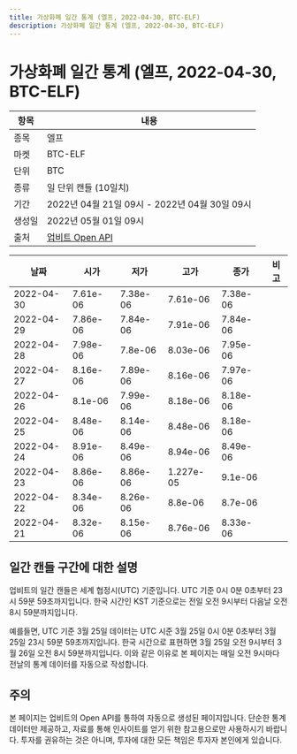 ```yaml
---
title: 가상화폐 일간 통계 (엘프, 2022-04-30, BTC-ELF)
description: 가상화폐 일간 통계 (엘프, 2022-04-30, BTC-ELF)
---
```



가상화폐 일간 통계 (엘프, 2022-04-30, BTC-ELF)
===

|항목|내용|
|--|--|
|종목|엘프|
|마켓|BTC-ELF|
|단위|BTC|
|종류|일 단위 캔들 (10일치)|
|기간|2022년 04월 21일 09시 - 2022년 04월 30일 09시|
|생성일|2022년 05월 01일 09시|
|출처|[업비트 Open API](https://docs.upbit.com)|


|날짜|시가|저가|고가|종가|비고|
|--|--|--|--|--|--|
|2022-04-30|7.61e-06|7.38e-06|7.61e-06|7.38e-06|    |
|2022-04-29|7.86e-06|7.84e-06|7.91e-06|7.84e-06|    |
|2022-04-28|7.98e-06|7.8e-06|8.03e-06|7.95e-06|    |
|2022-04-27|8.16e-06|7.89e-06|8.16e-06|7.97e-06|    |
|2022-04-26|8.1e-06|7.99e-06|8.18e-06|8.18e-06|    |
|2022-04-25|8.48e-06|8.14e-06|8.48e-06|8.18e-06|    |
|2022-04-24|8.91e-06|8.49e-06|8.94e-06|8.49e-06|    |
|2022-04-23|8.86e-06|8.86e-06|1.227e-05|9.1e-06|    |
|2022-04-22|8.34e-06|8.26e-06|8.8e-06|8.7e-06|    |
|2022-04-21|8.32e-06|8.15e-06|8.76e-06|8.33e-06|    |


일간 캔들 구간에 대한 설명
---


업비트의 일간 캔들은 세계 협정시(UTC) 기준입니다. 
UTC 기준 0시 0분 0초부터 23시 59분 59초까지입니다. 
한국 시간인 KST 기준으로는 전일 오전 9시부터 다음날 오전 8시 59분까지입니다. 


예를들면, UTC 기준 3월 25일 데이터는 UTC 시준 3월 25일 0시 0분 0초부터 3월 25일 23시 59분 59초까지입니다. 
한국 시간으로 표현하면 3월 25일 오전 9시부터 3월 26일 오전 8시 59분까지입니다. 
이와 같은 이유로 본 페이지는 매일 오전 9시마다 전날의 통계 데이터를 자동으로 작성합니다. 


주의
---


본 페이지는 업비트의 Open API를 통하여 자동으로 생성된 페이지입니다. 
단순한 통계 데이터만 제공하고, 자료를 통해 인사이트를 얻기 위한 참고용으로만 사용하시기 바랍니다. 
투자를 권유하는 것은 아니며, 투자에 대한 모든 책임은 투자자 본인에게 있습니다. 
